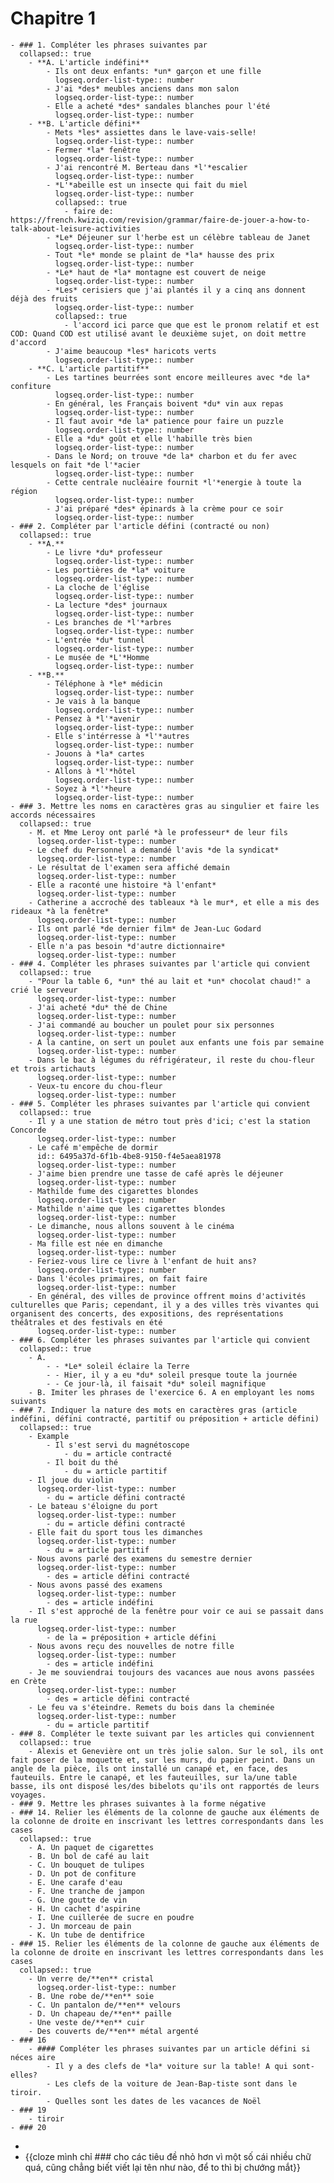 # Chapitre 1
	- ### 1. Compléter les phrases suivantes par
	  collapsed:: true
		- **A. L'article indéfini**
			- Ils ont deux enfants: *un* garçon et une fille
			  logseq.order-list-type:: number
			- J'ai *des* meubles anciens dans mon salon
			  logseq.order-list-type:: number
			- Elle a acheté *des* sandales blanches pour l'été
			  logseq.order-list-type:: number
		- **B. L'article défini**
			- Mets *les* assiettes dans le lave-vais-selle!
			  logseq.order-list-type:: number
			- Fermer *la* fenêtre
			  logseq.order-list-type:: number
			- J'ai rencontré M. Berteau dans *l'*escalier
			  logseq.order-list-type:: number
			- *L'*abeille est un insecte qui fait du miel
			  logseq.order-list-type:: number
			  collapsed:: true
				- faire de: https://french.kwiziq.com/revision/grammar/faire-de-jouer-a-how-to-talk-about-leisure-activities
			- *Le* Déjeuner sur l'herbe est un célèbre tableau de Janet
			  logseq.order-list-type:: number
			- Tout *le* monde se plaint de *la* hausse des prix
			  logseq.order-list-type:: number
			- *Le* haut de *la* montagne est couvert de neige
			  logseq.order-list-type:: number
			- *Les* cerisiers que j'ai plantés il y a cinq ans donnent déjà des fruits
			  logseq.order-list-type:: number
			  collapsed:: true
				- l'accord ici parce que que est le pronom relatif et est COD: Quand COD est utilisé avant le deuxième sujet, on doit mettre d'accord
			- J'aime beaucoup *les* haricots verts
			  logseq.order-list-type:: number
		- **C. L'article partitif**
			- Les tartines beurrées sont encore meilleures avec *de la* confiture
			  logseq.order-list-type:: number
			- En général, les Français boivent *du* vin aux repas
			  logseq.order-list-type:: number
			- Il faut avoir *de la* patience pour faire un puzzle
			  logseq.order-list-type:: number
			- Elle a *du* goût et elle l'habille très bien
			  logseq.order-list-type:: number
			- Dans le Nord; on trouve *de la* charbon et du fer avec lesquels on fait *de l'*acier
			  logseq.order-list-type:: number
			- Cette centrale nucléaire fournit *l'*energie à toute la région
			  logseq.order-list-type:: number
			- J'ai préparé *des* épinards à la crème pour ce soir
			  logseq.order-list-type:: number
	- ### 2. Compléter par l'article défini (contracté ou non)
	  collapsed:: true
		- **A.**
			- Le livre *du* professeur
			  logseq.order-list-type:: number
			- Les portières de *la* voiture
			  logseq.order-list-type:: number
			- La cloche de l'église 
			  logseq.order-list-type:: number
			- La lecture *des* journaux
			  logseq.order-list-type:: number
			- Les branches de *l'*arbres
			  logseq.order-list-type:: number
			- L'entrée *du* tunnel 
			  logseq.order-list-type:: number
			- Le musée de *L'*Homme
			  logseq.order-list-type:: number
		- **B.**
			- Téléphone à *le* médicin
			  logseq.order-list-type:: number
			- Je vais à la banque 
			  logseq.order-list-type:: number
			- Pensez à *l'*avenir
			  logseq.order-list-type:: number
			- Elle s'intérresse à *l'*autres
			  logseq.order-list-type:: number
			- Jouons à *la* cartes
			  logseq.order-list-type:: number
			- Allons à *l'*hôtel
			  logseq.order-list-type:: number
			- Soyez à *l'*heure
			  logseq.order-list-type:: number
	- ### 3. Mettre les noms en caractères gras au singulier et faire les accords nécessaires
	  collapsed:: true
		- M. et Mme Leroy ont parlé *à le professeur* de leur fils
		  logseq.order-list-type:: number
		- Le chef du Personnel a demandé l'avis *de la syndicat*
		  logseq.order-list-type:: number
		- Le résultat de l'examen sera affiché demain
		  logseq.order-list-type:: number
		- Elle a raconté une histoire *à l'enfant*
		  logseq.order-list-type:: number
		- Catherine a accroché des tableaux *à le mur*, et elle a mis des rideaux *à la fenêtre*
		  logseq.order-list-type:: number
		- Ils ont parlé *de dernier film* de Jean-Luc Godard
		  logseq.order-list-type:: number
		- Elle n'a pas besoin *d'autre dictionnaire*
		  logseq.order-list-type:: number
	- ### 4. Compléter les phrases suivantes par l'article qui convient
	  collapsed:: true
		- "Pour la table 6, *un* thé au lait et *un* chocolat chaud!" a crié le serveur
		  logseq.order-list-type:: number
		- J'ai acheté *du* thé de Chine
		  logseq.order-list-type:: number
		- J'ai commandé au boucher un poulet pour six personnes
		  logseq.order-list-type:: number
		- A la cantine, on sert un poulet aux enfants une fois par semaine
		  logseq.order-list-type:: number
		- Dans le bac à légumes du réfrigérateur, il reste du chou-fleur et trois artichauts
		  logseq.order-list-type:: number
		- Veux-tu encore du chou-fleur
		  logseq.order-list-type:: number
	- ### 5. Compléter les phrases suivantes par l'article qui convient
	  collapsed:: true
		- Il y a une station de métro tout près d'ici; c'est la station Concorde
		  logseq.order-list-type:: number
		- Le café m'empêche de dormir
		  id:: 6495a37d-6f1b-4be8-9150-f4e5aea81978
		  logseq.order-list-type:: number
		- J'aime bien prendre une tasse de café après le déjeuner
		  logseq.order-list-type:: number
		- Mathilde fume des cigarettes blondes
		  logseq.order-list-type:: number
		- Mathilde n'aime que les cigarettes blondes
		  logseq.order-list-type:: number
		- Le dimanche, nous allons souvent à le cinéma
		  logseq.order-list-type:: number
		- Ma fille est née en dimanche
		  logseq.order-list-type:: number
		- Feriez-vous lire ce livre à l'enfant de huit ans?
		  logseq.order-list-type:: number
		- Dans l'écoles primaires, on fait faire 
		  logseq.order-list-type:: number
		- En général, des villes de province offrent moins d'activités culturelles que Paris; cependant, il y a des villes très vivantes qui organisent des concerts, des expositions, des représentations théâtrales et des festivals en été
		  logseq.order-list-type:: number
	- ### 6. Compléter les phrases suivantes par l'article qui convient
	  collapsed:: true
		- A.
			- - *Le* soleil éclaire la Terre
			- - Hier, il y a eu *du* soleil presque toute la journée
			- - Ce jour-là, il faisait *du* soleil magnifique
		- B. Imiter les phrases de l'exercice 6. A en employant les noms suivants
	- ### 7. Indiquer la nature des mots en caractères gras (article indéfini, défini contracté, partitif ou préposition + article défini)
	  collapsed:: true
		- Example
			- Il s'est servi du magnétoscope
				- du = article contracté
			- Il boit du thé
				- du = article partitif
		- Il joue du violin
		  logseq.order-list-type:: number
			- du = article défini contracté
		- Le bateau s'éloigne du port
		  logseq.order-list-type:: number
			- du = article défini contracté
		- Elle fait du sport tous les dimanches
		  logseq.order-list-type:: number
			- du = article partitif
		- Nous avons parlé des examens du semestre dernier
		  logseq.order-list-type:: number
			- des = article défini contracté
		- Nous avons passé des examens
		  logseq.order-list-type:: number
			- des = article indéfini
		- Il s'est approché de la fenêtre pour voir ce aui se passait dans la rue
		  logseq.order-list-type:: number
			- de la = préposition + article défini
		- Nous avons reçu des nouvelles de notre fille
		  logseq.order-list-type:: number
			- des = article indéfini
		- Je me souviendrai toujours des vacances aue nous avons passées en Crète
		  logseq.order-list-type:: number
			- des = article défini contracté
		- Le feu va s'éteindre. Remets du bois dans la cheminée
		  logseq.order-list-type:: number
			- du = article partitif
	- ### 8. Compléter le texte suivant par les articles qui conviennent
	  collapsed:: true
		- Alexis et Genevière ont un très jolie salon. Sur le sol, ils ont fait poser de la moquette et, sur les murs, du papier peint. Dans un angle de la pièce, ils ont installé un canapé et, en face, des fauteuils. Entre le canapé, et les fauteuilles, sur la/une table basse, ils ont disposé les/des bibelots qu'ils ont rapportés de leurs voyages.
	- ### 9. Mettre les phrases suivantes à la forme négative
	- ### 14. Relier les éléments de la colonne de gauche aux éléments de la colonne de droite en inscrivant les lettres correspondants dans les cases
	  collapsed:: true
		- A. Un paquet de cigarettes
		- B. Un bol de café au lait
		- C. Un bouquet de tulipes
		- D. Un pot de confiture
		- E. Une carafe d'eau
		- F. Une tranche de jampon
		- G. Une goutte de vin
		- H. Un cachet d'aspirine
		- I. Une cuillerée de sucre en poudre
		- J. Un morceau de pain
		- K. Un tube de dentifrice
	- ### 15. Relier les éléments de la colonne de gauche aux éléments de la colonne de droite en inscrivant les lettres correspondants dans les cases
	  collapsed:: true
		- Un verre de/**en** cristal
		  logseq.order-list-type:: number
		- B. Une robe de/**en** soie
		- C. Un pantalon de/**en** velours
		- D. Un chapeau de/**en** paille
		- Une veste de/**en** cuir
		- Des couverts de/**en** métal argenté
	- ### 16
		- #### Compléter les phrases suivantes par un article défini si néces aire
			- Il y a des clefs de *la* voiture sur la table! A qui sont-elles?
			- Les clefs de la voiture de Jean-Bap-tiste sont dans le tiroir.
			- Quelles sont les dates de les vacances de Noël
	- ### 19
		- tiroir
	- ### 20
-
- {{cloze mình chỉ ### cho các tiêu đề nhỏ hơn vì một số cái nhiều chữ quá, cũng chẳng biết viết lại tên như nào, để to thì bị chướng mắt}}